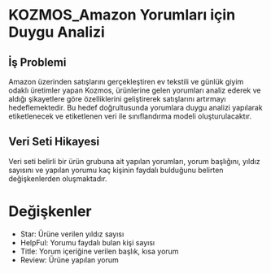 # KOZMOS_Amazon Yorumları için Duygu Analizi

## İş Problemi

Amazon üzerinden satışlarını gerçekleştiren ev tekstili ve günlük giyim odaklı üretimler yapan Kozmos,
ürünlerine gelen yorumları analiz ederek ve aldığı şikayetlere göre özelliklerini geliştirerek satışlarını
artırmayı hedeflemektedir. Bu hedef doğrultusunda yorumlara duygu analizi yapılarak etiketlenecek ve
etiketlenen veri ile sınıflandırma modeli oluşturulacaktır.

## Veri Seti Hikayesi
Veri seti belirli bir ürün grubuna ait yapılan yorumları, yorum başlığını, yıldız sayısını ve yapılan yorumu
kaç kişinin faydalı bulduğunu belirten değişkenlerden oluşmaktadır.

# Değişkenler
- Star:   Ürüne verilen yıldız sayısı
- HelpFul: Yorumu faydalı bulan kişi sayısı
- Title:  Yorum içeriğine verilen başlık, kısa yorum
- Review: Ürüne yapılan yorum
